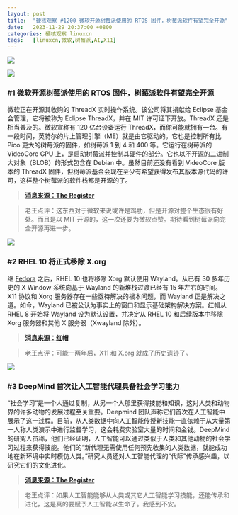 ```yaml
---
layout: post
title:	"硬核观察 #1200 微软开源树莓派使用的 RTOS 固件，树莓派软件有望完全开源"
date:	2023-11-29 20:37:00 +0800 
categories:	硬核观察 linuxcn 
tags:	[linuxcn,微软,树莓派,AI,X11]
---
```



![](/Asserts/Images//attachment/album/202311/29/203606u3twt0wzffwk3wc3.jpg)


![](/Asserts/Images//attachment/album/202311/29/203615e0f2b6zba3mvai93.png)


### #1 微软开源树莓派使用的 RTOS 固件，树莓派软件有望完全开源


微软正在开源其收购的 ThreadX 实时操作系统。该公司将其捐献给 Eclipse 基金会管理，它将被称为 Eclipse ThreadX，并在 MIT 许可证下开放。ThreadX 还是相当普及的。微软宣称有 120 亿台设备运行 ThreadX，而你可能就拥有一台。有一段时间，英特尔的片上管理引擎（ME）就是由它驱动的。它也是控制所有比 Pico 更大的树莓派的固件，如树莓派 1 到 4 和 400 等。它运行在树莓派的 VideoCore GPU 上，是启动树莓派并控制其硬件的部分。它也以不开源的二进制大对象（BLOB）的形式包含在 Debian 中。虽然目前还没有看到 VideoCore 版本的 ThreadX 固件，但树莓派基金会现在至少有希望获得发布其版本源代码的许可，这样整个树莓派的软件栈都是开源的了。



> 
> **[消息来源：The Register](https://www.theregister.com/2023/11/28/microsoft_opens_sources_threadx/)**
> 
> 
> 



> 
> 老王点评：这东西对于微软来说或许是鸡肋，但是开源对整个生态很有好处。而且是以 MIT 开源的，这一次还要为微软点赞。期待看到树莓派向完全开源再进一步。
> 
> 
> 


![](/Asserts/Images//attachment/album/202311/29/203642o8wgo7quw7o97798.png)


### #2 RHEL 10 将正式移除 X.org


继 [Fedora](/article-16345-1.html) 之后，RHEL 10 也将移除 Xorg 默认使用 Wayland。从已有 30 多年历史的 X Window 系统向基于 Wayland 的新堆栈过渡已经有 15 年左右的时间。X11 协议和 Xorg 服务器存在一些亟待解决的根本问题，而 Wayland 正是解决之道。如今，Wayland 已被公认为事实上的窗口和显示基础架构解决方案。红帽从 RHEL 8 开始将 Wayland 设为默认设置，并决定从 RHEL 10 和后续版本中移除 Xorg 服务器和其他 X 服务器（Xwayland 除外）。



> 
> **[消息来源：红帽](https://www.redhat.com/en/blog/rhel-10-plans-wayland-and-xorg-server)**
> 
> 
> 



> 
> 老王点评：可能一两年后，X11 和 X.org 就成了历史遗迹了。
> 
> 
> 


![](/Asserts/Images//attachment/album/202311/29/203655b1rvimpzt7ois5ij.png)


### #3 DeepMind 首次让人工智能代理具备社会学习能力


“社会学习”是一个人通过复制，从另一个人那里获得技能和知识，这对人类和动物界的许多动物的发展过程至关重要。Deepmind 团队声称它们首次在人工智能中展示了这一过程。目前，从人类数据中向人工智能传授新技能一直依赖于从大量第一人称人类演示中进行监督学习，这会耗费实验室大量的时间和金钱。DeepMind 的研究人员称，他们已经证明，人工智能可以通过类似于人类和其他动物的社会学习过程来获得技能。他们的“新代理无需使用任何预先收集的人类数据，就能成功地在新环境中实时模仿人类。”研究人员还对人工智能代理的“代际”传承感兴趣，以研究它们的文化进化。



> 
> **[消息来源：The Register](https://www.theregister.com/2023/11/28/ai_agents_can_copy_humans/)**
> 
> 
> 



> 
> 老王点评：如果人工智能能够从人类或其它人工智能学习技能，还能传承和进化，这是真的要赋予人工智能以生命了。我感到不安。
> 
> 
>
